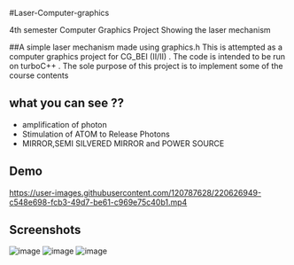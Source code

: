 

#Laser-Computer-graphics

4th semester Computer Graphics Project Showing the laser mechanism

##A simple laser mechanism made using graphics.h 
This is attempted as a computer graphics project for CG_BEI (II/II)  . The code is intended to be run on turboC++ . The sole purpose of this project is to implement some of the course contents 

## what you can see ??





- amplification of photon
- Stimulation of ATOM to Release Photons
- MIRROR,SEMI SILVERED MIRROR and POWER SOURCE


## Demo

https://user-images.githubusercontent.com/120787628/220626949-c548e698-fcb3-49d7-be61-c969e75c40b1.mp4













## Screenshots

![image](https://user-images.githubusercontent.com/120787628/220630995-6c4e4caa-0ac1-4895-81ba-c6588d2a39f3.png)
![image](https://user-images.githubusercontent.com/120787628/220631177-fcc165c2-4a9b-49af-a0ac-44151ac89436.png)
![image](https://user-images.githubusercontent.com/120787628/220631219-cd7dc073-d89b-4bdf-9da4-3c252777a68e.png)














